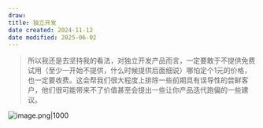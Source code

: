 ```yaml
---
draw:
title: 独立开发
date created: 2024-11-12
date modified: 2025-06-02
---
```

> 所以我还是去坚持我的看法，对独立开发产品而言，一定要敢于不提供免费试用（至少一开始不提供，什么时候提供后面细说）哪怕定个1元的价格，也一定要收费。这会帮我们很大程度上排除一些前期具有误导性的尝鲜客户，他们很可能带来不了价值甚至会提出一些让你产品迭代跑偏的一些建议。

![image.png|1000](https://imagehosting4picgo.oss-cn-beijing.aliyuncs.com/imagehosting/fix-dir%2Fpicgo%2Fpicgo-clipboard-images%2F2024%2F11%2F12%2F10-52-27-5e4371b808a720b25fa9b0d87241ea90-202411121052733-b9e981.png)
